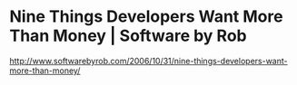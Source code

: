 <!--
id: 366684445
link: http://kevinisom.info/post/366684445/nine-things-developers-want-more-than-money-software
slug: nine-things-developers-want-more-than-money-software
date: Tue Feb 02 2010 22:07:10 GMT+1300 (NZDT)
raw: {"blog_name":"kevinisom","id":366684445,"post_url":"http://kevinisom.info/post/366684445/nine-things-developers-want-more-than-money-software","slug":"nine-things-developers-want-more-than-money-software","type":"link","date":"2010-02-02 09:07:10 GMT","timestamp":1265101630,"state":"published","format":"html","reblog_key":"d5oUqx3v","tags":[],"short_url":"http://tmblr.co/Zw68YyLsoaT","highlighted":[],"feed_item":"http://www.softwarebyrob.com/2006/10/31/nine-things-developers-want-more-than-money/","from_feed_id":"650234","note_count":0,"title":"Nine Things Developers Want More Than Money | Software by Rob","url":"http://www.softwarebyrob.com/2006/10/31/nine-things-developers-want-more-than-money/","description":""}
publish: 2010-02-02
tags: 
title: Nine Things Developers Want More Than Money | Software by Rob
-->


Nine Things Developers Want More Than Money | Software by Rob
=============================================================

<http://www.softwarebyrob.com/2006/10/31/nine-things-developers-want-more-than-money/>


